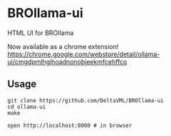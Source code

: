 # BROllama-ui

HTML UI for BROllama

Now available as a chrome extension!
https://chrome.google.com/webstore/detail/ollama-ui/cmgdpmlhgjhoadnonobjeekmfcehffco

## Usage

```
git clone https://github.com/DeltaVML/BROllama-ui
cd ollama-ui
make

open http://localhost:8000 # in browser
```


